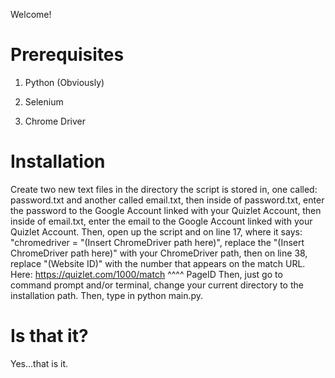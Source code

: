 Welcome!
# Prerequisites
1. Python (Obviously)

2. Selenium

3. Chrome Driver
# Installation
Create two new text files in the directory the script is stored in, one called: password.txt and another called email.txt, then inside of password.txt, enter the password to the Google Account linked with your Quizlet Account, then inside of email.txt, enter the email to the Google Account linked with your Quizlet Account. Then, open up the script and on line 17, where it says: "chromedriver = "(Insert ChromeDriver path here)", replace the "(Insert ChromeDriver path here)" with your ChromeDriver path, then on line 38, replace "(Website ID)" with the number that appears on the match URL.
Here:
https://quizlet.com/1000/match
                    ^^^^
                    PageID
Then, just go to command prompt and/or terminal, change your current directory to the installation path. Then, type in python main.py.
# Is that it?
Yes...that is it.
